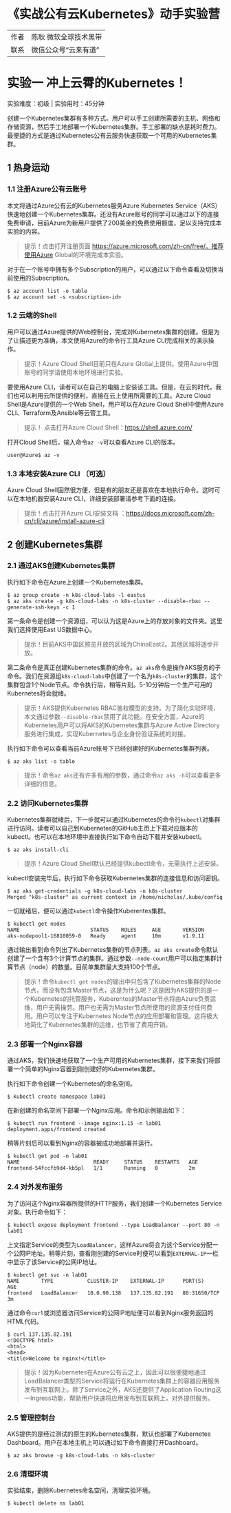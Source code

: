 # 《实战公有云Kubernetes》动手实验营
|||
|------|---------------------|
| 作者 | 陈耿 微软全球技术黑带 |
|联系|微信公众号“云来有道”|

# 实验一 冲上云霄的Kubernetes！
实验难度：初级 | 实验用时：45分钟

创建一个Kubernetes集群有多种方式。用户可以手工创建所需要的主机、网络和存储资源，然后手工地部署一个Kubernetes集群。手工部署的缺点是耗时费力。最便捷的方式是通过Kubernetes公有云服务快速获取一个可用的Kubernetes集群。

## 1 热身运动
### 1.1 注册Azure公有云账号
本文将通过Azure公有云的Kubernetes服务Azure Kubernetes Service（AKS）快速地创建一个Kubernetes集群。还没有Azure账号的同学可以通过以下的连接免费申请，目前Azure为新用户提供了200美金的免费使用额度，足以支持完成本实验的内容。
>提示！点击打开注册页面 https://azure.microsoft.com/zh-cn/free/。推荐使用Azure Global的环境完成本实验。

对于在一个账号中拥有多个Subscription的用户，可以通过以下命令查看及切换当前使用的Subscription。

    $ az account list -o table
    $ az account set -s <subscription-id>

### 1.2 云端的Shell
用户可以通过Azure提供的Web控制台，完成对Kubernetes集群的创建。但是为了让描述更为准确，本文使用Azure的命令行工具Azure CLI完成相关的演示操作。

> 提示！Azure Cloud Shell目前只在Azure Global上提供。使用Azure中国账号的同学请使用本地环境进行实验。

要使用Azure CLI，读者可以在自己的电脑上安装该工具。但是，在云的时代，我们也可以利用云所提供的便利，直接在云上使用所需要的工具。Azure Cloud Shell是Azure提供的一个Web Shell，用户可以在Azure Cloud Shell中使用Azure CLI、Terraform及Ansible等云管工具。

> 提示！ 点击打开Azure Cloud Shell：https://shell.azure.com/

打开Cloud Shell后，输入命令`az -v`可以查看Azure CLI的版本。

    user@Azure$ az -v

### 1.3 本地安装Azure CLI （可选）
Azure Cloud Shell固然很方便，但是有的朋友还是喜欢在本地执行命令。这时可以在本地机器安装Azure CLI，详细安装部署请参考下面的连接。
> 提示！点击打开Azure CLI安装文档 ：https://docs.microsoft.com/zh-cn/cli/azure/install-azure-cli

## 2 创建Kubernetes集群

### 2.1 通过AKS创建Kubernetes集群
执行如下命令在Azure上创建一个Kubernetes集群。

    $ az group create -n k8s-cloud-labs -l eastus
    $ az aks create -g k8s-cloud-labs -n k8s-cluster --disable-rbac --generate-ssh-keys -c 1

第一条命令是创建一个资源组，可以认为这是Azure上的存放对象的文件夹。这里我们选择使用East US数据中心。

> 提示！目前AKS中国区预览开放的区域为ChinaEast2。其他区域将逐步开放。

第二条命令是真正创建Kubernetes集群的命令。`az aks`命令是操作AKS服务的子命令。我们在资源组`k8s-cloud-labs`中创建了一个名为`k8s-cluster`的集群，这个集群包含1个Node节点。命令执行后，稍等片刻。5-10分钟后一个生产可用的Kubernetes将会就绪。

> 提示！AKS提供Kubernetes RBAC鉴权模型的支持。为了简化实验环境，本文通过参数`--disable-rbac`禁用了此功能。在安全方面，Azure的Kubernetes用户可以将AKS的Kubernetes集群与Azure Active Directory服务进行集成，实现Kubernetes与企业身份验证系统的对接。

执行如下命令可以查看当前Azure账号下已经创建好的Kubernetes集群列表。

    $ az aks list -o table
   
> 提示！命令`az aks`还有许多有用的参数，通过命令`az aks -h`可以查看更多详细的信息。

### 2.2 访问Kubernetes集群
Kubernetes集群就绪后，下一步就可以通过Kubernetes的命令行`kubectl`对集群进行访问。读者可以自己到Kubernetes的GitHub主页上下载对应版本的kubectl。也可以在本地环境中直接执行如下命令自动下载并安装kubectl。

    $ az aks install-cli

> 提示！Azure Cloud Shell默认已经提供kubectl命令，无需执行上述安装。

kubectl安装完毕后，执行如下命令获取Kubernetes集群的连接信息和访问密钥。

    $ az aks get-credentials -g k8s-cloud-labs -n k8s-cluster
    Merged "k8s-cluster" as current context in /home/nicholas/.kube/config

一切就绪后，便可以通过`kubectl`命令操作Kuberentes集群。

    $ kubectl get nodes
    NAME                       STATUS    ROLES     AGE       VERSION
    aks-nodepool1-16810059-0   Ready     agent     10m       v1.9.11

通过输出看到命令列出了Kubernetes集群的节点列表。`az aks create`命令默认创建了一个含有3个计算节点的集群。通过参数`--node-count`用户可以指定集群计算节点（node）的数量。目前单集群最大支持100个节点。

> 提示！命令`kubectl get nodes`的输出中只包含了Kubernetes集群的Node节点，而没有包含Master节点，这是为什么呢？这是因为AKS提供的是一个Kubernetes的托管服务，Kuberentes的Master节点将由Azure负责运维，用户无需操劳。用户也无需为Master节点所使用的资源支付任何费用。用户可以专注于Kubernetes Node节点的应用部署和管理。这将极大地简化了Kubernetes集群的运维，也节省了费用开销。

### 2.3 部署一个Nginx容器

通过AKS，我们快速地获取了一个生产可用的Kubernetes集群，接下来我们将部署一个简单的Nginx容器到刚创建好的Kubernetes集群。

执行如下命令创建一个Kubernetes的命名空间。

    $ kubectl create namespace lab01

在新创建的命名空间下部署一个Nginx应用。命令和示例输出如下：

    $ kubectl run frontend --image nginx:1.15 -n lab01
    deployment.apps/frontend created

稍等片刻后可以看到Nginx的容器被成功地部署并运行。

    $ kubectl get pod -n lab01
    NAME                        READY     STATUS    RESTARTS   AGE
    frontend-54fccfb9d4-kb5pl   1/1       Running   0          2m

### 2.4 对外发布服务

为了访问这个Nginx容器所提供的HTTP服务，我们创建一个Kubernetes Service对象。执行命令如下：

    $ kubectl expose deployment frontend --type LoadBalancer --port 80 -n lab01

上文指定Service的类型为`LoadBalancer`，这样Azure将会为这个Service分配一个公网IP地址。稍等片刻，查看刚创建的Service时便可以看到`EXTERNAL-IP`一栏中显示了该Service的公网IP地址。

    $ kubectl get svc -n lab01
    NAME       TYPE           CLUSTER-IP    EXTERNAL-IP      PORT(S)        AGE
    frontend   LoadBalancer   10.0.90.138   137.135.82.191   80:31650/TCP   3m

通过命令`curl`或浏览器访问Service的公网IP地址便可以看到Nginx服务返回的HTML代码。

    $ curl 137.135.82.191
    <!DOCTYPE html>
    <html>
    <head>
    <title>Welcome to nginx!</title>

> 提示！因为Kubernetes在Azure公有云之上，因此可以很便捷地通过LoadBalancer类型的Service将运行在Kubernetes集群上的容器应用服务发布到互联网上。除了Service之外，AKS还提供了Application Routing这一Ingress功能，帮助用户快速将应用发布到互联网上，对外提供服务。

### 2.5 管理控制台
AKS提供的是经过测试的原生的Kubernetes集群，默认也部署了Kubernetes Dashboard。用户在本地主机上可以通过如下命令直接打开Dashboard。
    
    $ az aks browse -g k8s-cloud-labs -n k8s-cluster

### 2.6 清理环境
实验结束，删除Kubernetes命名空间，清理实验环境。

    $ kubectl delete ns lab01